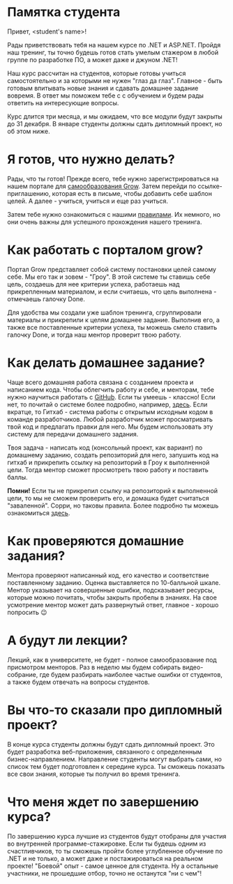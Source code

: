 # Памятка студента

Привет, <student's name>!

Рады приветствовать тебя на нашем курсе по .NET и ASP.NET. Пройдя наш тренинг, ты точно будешь готов стать умелым стажером в любой группе по разработке ПО, а может даже и джуном .NET!

Наш курс рассчитан на студентов, которые готовы учиться самостоятельно и за которыми не нужен "глаз да глаз". Главное - быть готовым впитывать новые знания и сдавать домашнее задание вовремя. В ответ мы поможем тебе с с обучением и будем рады ответить на интересующие вопросы.

Курс длится три месяца, и мы ожидаем, что все модули будут закрыты до 31 декабря. В январе студенты должны сдать дипломный проект, но об этом ниже.

# Я готов, что нужно делать?

Рады, что ты готов! Прежде всего, тебе нужно зарегистрироваться на нашем портале для [самообразования Grow](https://grow.telescopeai.com/landing/you). Затем перейди по ссылке-приглашению, которая есть в письме, чтобы добавить себе шаблон целей. А далее - учиться, учиться и еще раз учиться.

Затем тебе нужно ознакомиться с нашими [правилами](/2019-09-17-code-of-conduct.md). Их немного, но они очень важны для успешного прохождения нашего тренинга.

# Как работать с порталом grow?

Портал Grow представляет собой систему постановки целей самому себе. Мы его так и зовем - "Гроу". В этой системе ты ставишь себе цель, создаешь для нее критерии успеха, работаешь над прикрепленным материалом, и если считаешь, что цель выполнена - отмечаешь галочку Done. 

Для удобства мы создали уже шаблон тренинга, сгруппировали материалы и прикрепили к целям домашнее задание. Выполнив его, а также все поставленные критерии успеха, ты можешь смело ставить галочку Done, и тогда наш ментор проверит твою работу.

# Как делать домашнее задание?

Чаще всего домашняя работа связана с созданием проекта и написанием кода. Чтобы облегчить работу и себе, и менторам, тебе нужно научиться работать с [GitHub](https://github.com). Если ты умеешь - классно! Если нет, то почитай о системе более подробно, например, [здесь](https://www.howtogeek.com/180167/htg-explains-what-is-github-and-what-do-geeks-use-it-for/). Если вкратце, то Гитхаб - система работы с открытым исходным кодом в команде разработчиков. Любой разработчик может просматривать твой код и предлагать правки для него. Мы будем использовать эту систему для передачи домашнего задания.

Твоя задача - написать код (консольный проект, как вариант) по домашнему заданию, создать репозиторий для него, запушить код на гитхаб и прикрепить ссылку на репозиторий в Гроу к выполненной цели. Тогда ментор сможет просмотреть твою работу и поставить баллы.

**Помни!** Если ты не прикрепил ссылку на репозиторий к выполненной цели, то мы не сможем проверить его, и домашка будет считаться "заваленной". Сорри, но таковы правила. Более подробно ты можешь ознакомиться [здесь](/2019-09-18-student-introduction.md).

# Как проверяются домашние задания?

Ментора проверяют написанный код, его качество и соответствие поставленному заданию. Оценка выставляется по 10-балльной шкале. Ментор указывает на совершенные ошибки, подсказывает ресурсы, которые можно почитать, чтобы закрыть пробелы в знаниях. На свое усмотрение ментор может дать развернутый ответ, главное - хорошо попросить :wink:

# А будут ли лекции?

Лекций, как в университете, не будет - полное самообразование под присмотром менторов. Раз в неделю мы будем собирать видео-собрание, где будем разбирать наиболее частые ошибки от студентов, а также будем отвечать на вопросы студентов.

# Вы что-то сказали про дипломный проект?

В конце курса студенты должны будут сдать дипломный проект. Это будет разработка веб-приложения, связанного с определенным бизнес-направлением. Направление студенты могут выбрать сами, но список тем будет подготовлен к середине курса. Ты сможешь показать все свои знания, которые ты получил во время тренинга.

# Что меня ждет по завершению курса?

По завершению курса лучшие из студентов будут отобраны для участия во внутренней программе-стажировке. Если ты будешь одним из счастливчиков, то ты сможешь пройти более углубленное обучение по .NET и не только, а может даже и постажироваться на реальном проекте! "Боевой" опыт - самое ценное для студента. Ну а остальные участники, не прошедшие отбор, точно не останутся "ни с чем"!